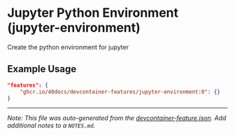 
# Jupyter Python Environment (jupyter-environment)

Create the python environment for jupyter

## Example Usage

```json
"features": {
    "ghcr.io/40docs/devcontainer-features/jupyter-environment:0": {}
}
```





---

_Note: This file was auto-generated from the [devcontainer-feature.json](https://github.com/40docs/devcontainer-features/blob/main/src/jupyter-environment/devcontainer-feature.json).  Add additional notes to a `NOTES.md`._
